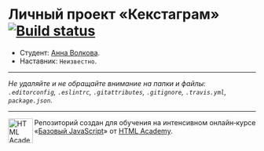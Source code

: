 # Личный проект «Кекстаграм» [![Build status][travis-image]][travis-url]

* Студент: [Анна Волкова](https://up.htmlacademy.ru/javascript/9/user/185078).
* Наставник: `Неизвестно`.

---

_Не удаляйте и не обращайте внимание на папки и файлы:_<br>
_`.editorconfig`, `.eslintrc`, `.gitattributes`, `.gitignore`, `.travis.yml`, `package.json`._

---

<a href="https://htmlacademy.ru/intensive/javascript"><img align="left" width="50" height="50" title="HTML Academy" src="https://up.htmlacademy.ru/static/img/intensive/javascript/logo-for-github.svg"></a>

Репозиторий создан для обучения на интенсивном онлайн‑курсе «[Базовый JavaScript](https://htmlacademy.ru/intensive/javascript)» от [HTML Academy](https://htmlacademy.ru).

[travis-image]: https://travis-ci.org/htmlacademy-javascript/185078-kekstagram.svg?branch=master
[travis-url]: https://travis-ci.org/htmlacademy-javascript/185078-kekstagram
